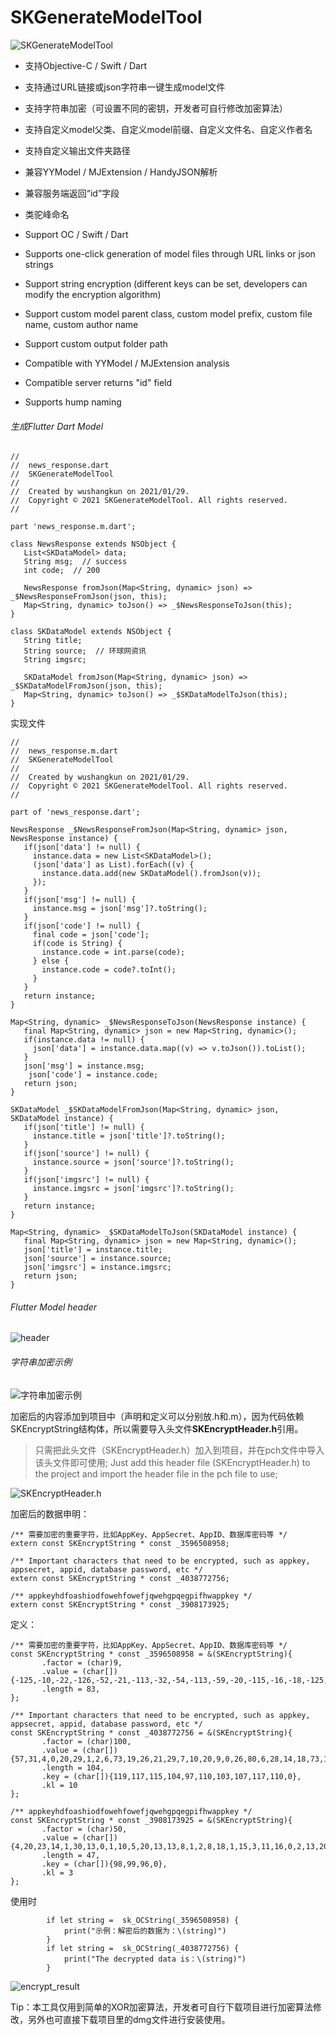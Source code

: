 # SKGenerateModelTool

![SKGenerateModelTool](https://github.com/Xcoder1011/SKGenerateModelTool/blob/master/images/home.png)

- 支持Objective-C / Swift / Dart
- 支持通过URL链接或json字符串一键生成model文件
- 支持字符串加密（可设置不同的密钥，开发者可自行修改加密算法）
- 支持自定义model父类、自定义model前缀、自定义文件名、自定义作者名
- 支持自定义输出文件夹路径
- 兼容YYModel / MJExtension / HandyJSON解析
- 兼容服务端返回“id”字段
- 类驼峰命名

- Support OC / Swift / Dart
- Supports one-click generation of model files through URL links or json strings
- Support string encryption (different keys can be set, developers can modify the encryption algorithm)
- Support custom model parent class, custom model prefix, custom file name, custom author name
- Support custom output folder path
- Compatible with YYModel / MJExtension analysis
- Compatible server returns "id" field
- Supports hump naming

###### 生成Flutter Dart Model

```
//
//  news_response.dart
//  SKGenerateModelTool
//
//  Created by wushangkun on 2021/01/29.
//  Copyright © 2021 SKGenerateModelTool. All rights reserved.
//

part 'news_response.m.dart';

class NewsResponse extends NSObject {
   List<SKDataModel> data;  
   String msg;  // success
   int code;  // 200

   NewsResponse fromJson(Map<String, dynamic> json) => _$NewsResponseFromJson(json, this);
   Map<String, dynamic> toJson() => _$NewsResponseToJson(this);
}

class SKDataModel extends NSObject {
   String title;  
   String source;  // 环球网资讯
   String imgsrc;  

   SKDataModel fromJson(Map<String, dynamic> json) => _$SKDataModelFromJson(json, this);
   Map<String, dynamic> toJson() => _$SKDataModelToJson(this);
}

```

实现文件

```
//
//  news_response.m.dart
//  SKGenerateModelTool
//
//  Created by wushangkun on 2021/01/29.
//  Copyright © 2021 SKGenerateModelTool. All rights reserved.
//

part of 'news_response.dart';

NewsResponse _$NewsResponseFromJson(Map<String, dynamic> json, NewsResponse instance) {
   if(json['data'] != null) {
     instance.data = new List<SKDataModel>();
     (json['data'] as List).forEach((v) {
       instance.data.add(new SKDataModel().fromJson(v));
     });
   }
   if(json['msg'] != null) {
     instance.msg = json['msg']?.toString();
   }
   if(json['code'] != null) {
     final code = json['code'];
     if(code is String) {
       instance.code = int.parse(code);
     } else {
       instance.code = code?.toInt();
     }
   }
   return instance;
}

Map<String, dynamic> _$NewsResponseToJson(NewsResponse instance) {
   final Map<String, dynamic> json = new Map<String, dynamic>();
   if(instance.data != null) {
     json['data'] = instance.data.map((v) => v.toJson()).toList();
   }
   json['msg'] = instance.msg;
    json['code'] = instance.code;
   return json;
}

SKDataModel _$SKDataModelFromJson(Map<String, dynamic> json, SKDataModel instance) {
   if(json['title'] != null) {
     instance.title = json['title']?.toString();
   }
   if(json['source'] != null) {
     instance.source = json['source']?.toString();
   }
   if(json['imgsrc'] != null) {
     instance.imgsrc = json['imgsrc']?.toString();
   }
   return instance;
}

Map<String, dynamic> _$SKDataModelToJson(SKDataModel instance) {
   final Map<String, dynamic> json = new Map<String, dynamic>();
   json['title'] = instance.title;
   json['source'] = instance.source;
   json['imgsrc'] = instance.imgsrc;
   return json;
}

```

###### Flutter Model header
![header](https://github.com/Xcoder1011/SKGenerateModelTool/blob/master/images/flutter1.png)

###### 字符串加密示例
![字符串加密示例](https://github.com/Xcoder1011/SKGenerateModelTool/blob/master/images/encrypt.png)

加密后的内容添加到项目中（声明和定义可以分别放.h和.m），因为代码依赖SKEncryptString结构体，所以需要导入头文件**SKEncryptHeader.h**引用。

> 只需把此头文件（SKEncryptHeader.h）加入到项目，并在pch文件中导入该头文件即可使用;
Just add this header file (SKEncryptHeader.h) to the project and import the header file in the pch file to use;

![SKEncryptHeader.h](https://github.com/Xcoder1011/SKGenerateModelTool/blob/master/images/SKEncryptHeader.png)

加密后的数据申明：

```
/** 需要加密的重要字符，比如AppKey、AppSecret、AppID、数据库密码等 */
extern const SKEncryptString * const _3596508958;

/** Important characters that need to be encrypted, such as appkey, appsecret, appid, database password, etc */
extern const SKEncryptString * const _4038772756;

/** appkeyhdfoashiodfowehfowefjqwehgpqegpifhwappkey */
extern const SKEncryptString * const _3908173925;
```

定义：
```
/** 需要加密的重要字符，比如AppKey、AppSecret、AppID、数据库密码等 */
const SKEncryptString * const _3596508958 = &(SKEncryptString){
       .factor = (char)9,
       .value = (char[]){-125,-10,-22,-126,-52,-21,-113,-32,-54,-113,-59,-20,-115,-16,-18,-125,-19,-25,-126,-52,-21,-113,-57,-3,-115,-58,-52,-123,-42,-26,-116,-59,-2,-113,-52,-24,43,26,26,33,15,19,-119,-22,-21,43,26,26,57,15,9,24,15,30,-119,-22,-21,43,26,26,35,46,-119,-22,-21,-116,-1,-38,-116,-25,-60,-113,-48,-7,-113,-59,-20,-115,-54,-21,-115,-57,-29,0},
       .length = 83,
};

/** Important characters that need to be encrypted, such as appkey, appsecret, appid, database password, etc */
const SKEncryptString * const _4038772756 = &(SKEncryptString){
       .factor = (char)100,
       .value = (char[]){57,31,4,0,20,29,1,2,6,73,19,26,21,29,7,10,20,9,0,26,80,6,28,14,18,73,14,9,23,13,80,6,27,79,4,12,64,9,28,10,2,11,4,27,3,13,76,76,1,28,19,26,84,14,21,73,1,28,2,2,21,11,88,79,7,25,16,31,23,10,2,23,0,67,70,8,16,28,27,13,92,82,16,14,18,8,2,13,1,12,80,2,21,28,21,30,15,30,22,69,80,23,0,12,0},
       .length = 104,
       .key = (char[]){119,117,115,104,97,110,103,107,117,110,0},
       .kl = 10
};

/** appkeyhdfoashiodfowehfowefjqwehgpqegpifhwappkey */
const SKEncryptString * const _3908173925 = &(SKEncryptString){
       .factor = (char)50,
       .value = (char[]){4,20,23,14,1,30,13,0,1,10,5,20,13,13,8,1,2,8,18,1,15,3,11,16,0,2,13,20,19,2,13,3,23,20,1,0,21,13,1,13,19,6,21,20,12,0,29,0},
       .length = 47,
       .key = (char[]){98,99,96,0},
       .kl = 3
};
```

使用时

```
        if let string =  sk_OCString(_3596508958) {
            print("示例：解密后的数据为：\(string)")
        }
        if let string =  sk_OCString(_4038772756) {
            print("The decrypted data is：\(string)")
        }
```

![encrypt_result](https://github.com/Xcoder1011/SKGenerateModelTool/blob/master/images/encrypt_result.png)

Tip：本工具仅用到简单的XOR加密算法，开发者可自行下载项目进行加密算法修改，另外也可直接下载项目里的dmg文件进行安装使用。

